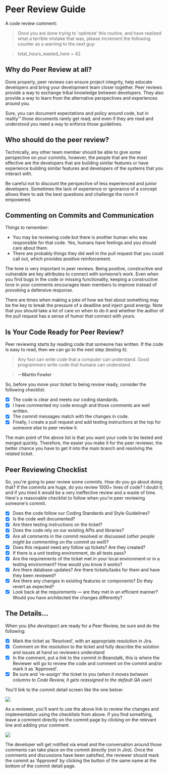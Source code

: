 # Peer Review Guide
A code review comment:
> Once you are done trying to 'optimize' this routine,
 and have realized what a terrible mistake that was,
 please increment the following counter as a warning
 to the next guy:
 
> total_hours_wasted_here = 42

## Why do Peer Review at all?
Done properly, peer reviews can ensure project integrity, help educate developers and bring your development team closer together. Peer reviews provide a way to exchange tribal knowledge between developers. They also provide a way to learn from the alternative perspectives and experiences around you.

Sure, you can document expectations and policy around code, but in reality&#8482; those documents rarely get read; and even if they are read and understood you need a way to enforce those guidelines.

## Who should do the peer review?
Technically, any other team member should be able to give some perspective on your commits, however, the people that are the most effective are the developers that are building similar features or have experience building similar features and developers of the systems that you interact with.

Be careful not to discount the perspective of less experienced and junior developers. Sometimes the lack of experience or ignorance of a concept allows them to ask the best questions and challenge the norm if empowered.

## Commenting on Commits and Communication
Things to remember:

* You may be reviewing code but there is another human who was responsible for that code. Yes, humans have feelings and you should care about them. 
* There are probably things they did well in the pull request that you could call out, which provides positive reinforcement.

The tone is very important in peer reviews. Being positive, constructive and vulnerable are key attributes to connect with someone’s work. Even when you find bugs in the code or missing functionality, keeping a constructive tone in your comments encourages team members to improve instead of provoking a defensive response.

There are times when making a joke of how we feel about something may be the key to break the pressure of a deadline and inject good energy. Note that you should take a lot of care on when to do it and whether the author of the pull request has a sense of humor that connect with yours.

## Is Your Code Ready for Peer Review?
Peer reviewing starts by reading code that someone has written. If the code is easy to read, then we can go to the next step (testing it). 

> Any fool can write code that a computer can understand. Good programmers write code that humans can understand.

> **--Martin Fowler**

So, before you move your ticket to being *review* ready, consider the following checklist:

- [x] The code is clear and meets our coding standards.
- [x] I have commented my code enough and those comments are well written.
- [x] The commit messages match with the changes in code.
- [x] Finally, I create a pull request and add testing instructions at the top for someone else to peer review it.

The main point of the above list is that you want your code to be tested and merged quickly. Therefore, the easier you make it for the peer reviewer, the better chance you have to get it into the main branch and resolving the related ticket.

## Peer Reviewing Checklist
So, you're going to peer review some commits.  How do you go about doing that? If the commits are huge, do you review 1000+ lines of code?  I doubt it; and if you tried it would be a very ineffective review and a waste of time. Here's a reasonable checklist to follow when you're peer reviewing someone's commit.

- [x] Does the code follow our Coding Standards and Style Guidelines?
- [x] Is the code well documented?
- [x] Are there testing instructions on the ticket?
- [x] Does the code rely on our existing APIs and libraries?
- [x] Are all comments in the commit resolved or discussed (*other people might be commenting on the commit as well*)?
- [x] Does this request need any follow up tickets? Are they created?
- [x] If there is a unit testing environment, do all tests pass?
- [x] Are the requirements of the ticket met in your local environment or in a testing environment? How would you know it works?
- [x] Are there database updates? Are there tickets/tasks for them and have they been reviewed?
- [x] Are there any changes in existing features or components? Do they revert as expected?
- [x] Look back at the requirements — are they met in an efficient manner? Would you have architected the changes differently?

## The Details...
When you (*the developer*) are ready for a Peer Review, be sure and do the following:

- [x] Mark the ticket as 'Resolved', with an appropriate resolution in Jira.
- [x] Comment on the resolution to the ticket and fully describe the solution and issues at hand so
  reviewers understand
- [x] In the comment, put a link to the commit in Beanstalk, this is where the Reviewer will go to
  review the code and comment on the commit and/or mark it as 'Approved'.
- [x] Be sure and 're-assign' the ticket to you (*when it moves between columns to Code Review, it gets reassigned 
  to the default QA user*)

You'll link to the commit detail screen like the one below:

![](/dist/assets/images/beanstalk-commit-link.png)

As a reviewer, you'll want to use the above link to review the changes and implementation using the checklists from above.  If you find something, leave a comment directly on the commit page by clicking on the relevant line and adding your comment.

![](/dist/assets/images/beanstalk-commit-comment.png)

The developer will get notified via email and the conversation around those comments can take place on the commit directly (*not in Jira*).  Once the comments and discussions have been satisfied, the reviewer should mark the commit as 'Approved' by clicking the button of the same name at the bottom of the commit detail page.
